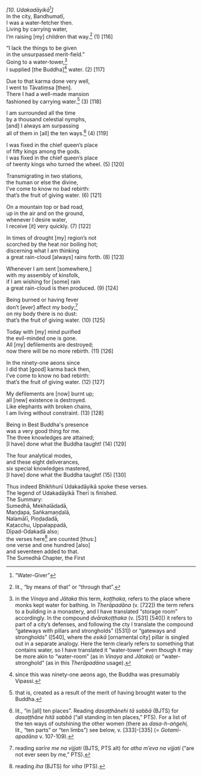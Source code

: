 *\[10. Udakadāyikā*[^1]*\]*  
In the city, Bandhumatī,  
I was a water-fetcher then.  
Living by carrying water,  
I’m raising \[my\] children that way.[^2] (1) \[116\]

“I lack the things to be given  
in the unsurpassed merit-field.”  
Going to a water-tower,[^3]  
I supplied \[the Buddha\][^4] water. (2) \[117\]

Due to that karma done very well,  
I went to Tāvatiṃsa \[then\].  
There I had a well-made mansion  
fashioned by carrying water.[^5] (3) \[118\]

I am surrounded all the time  
by a thousand celestial nymphs,  
\[and\] I always am surpassing  
all of them in \[all\] the ten ways.[^6] (4) \[119\]

I was fixed in the chief queen’s place  
of fifty kings among the gods.  
I was fixed in the chief queen’s place  
of twenty kings who turned the wheel. (5) \[120\]

Transmigrating in two stations,  
the human or else the divine,  
I’ve come to know no bad rebirth:  
that’s the fruit of giving water. (6) \[121\]

On a mountain top or bad road,  
up in the air and on the ground,  
whenever I desire water,  
I receive \[it\] very quickly. (7) \[122\]

In times of drought \[my\] region’s not  
scorched by the heat nor boiling hot;  
discerning what I am thinking  
a great rain-cloud \[always\] rains forth. (8) \[123\]

Whenever I am sent \[somewhere,\]  
with my assembly of kinsfolk,  
if I am wishing for \[some\] rain  
a great rain-cloud is then produced. (9) \[124\]

Being burned or having fever  
don’t \[ever\] affect my body;[^7]  
on my body there is no dust:  
that’s the fruit of giving water. (10) \[125\]

Today with \[my\] mind purified  
the evil-minded one is gone.  
All \[my\] defilements are destroyed;  
now there will be no more rebirth. (11) \[126\]

In the ninety-one aeons since  
I did that \[good\] karma back then,  
I’ve come to know no bad rebirth:  
that’s the fruit of giving water. (12) \[127\]

My defilements are \[now\] burnt up;  
all \[new\] existence is destroyed.  
Like elephants with broken chains,  
I am living without constraint. (13) \[128\]

Being in Best Buddha's presence  
was a very good thing for me.  
The three knowledges are attained;  
\[I have\] done what the Buddha taught! (14) \[129\]

The four analytical modes,  
and these eight deliverances,  
six special knowledges mastered,  
\[I have\] done what the Buddha taught! (15) \[130\]

Thus indeed Bhikhhunī Udakadāyikā spoke these verses.  
The legend of Udakadāyikā Therī is finished.  
The Summary:  
Sumedhā, Mekhalādadā,  
Maṇḍapa, Saṅkamaṇḍalā,  
Nalamālī, Piṇḍadadā,  
Kaṭacchu, Uppalappadā,  
Dīpad-Odakadā also;  
the verses here[^8] are counted \[thus:\]  
one verse and one hundred \[also\]  
and seventeen added to that.  
The Sumedhā Chapter, the First

[^1]: “Water-Giver”

[^2]: lit., “by means of that” or “through that”.

[^3]: in the *Vinaya* and *Jātaka* this term, *koṭṭhaka,* refers to the
    place where monks kept water for bathing. In *Therāpadāna* (v.
    \[722\]) the term refers to a building in a monastery, and I have
    translated “storage room” accordingly. In the compound
    *dvārakoṭṭhaka* (v. \[531\] \[540\]) it refers to part of a city’s
    defenses, and following the cty I translate the compound “gateways
    with pillars and strongholds” (\[531\]) or “gateways and
    strongholds” (\[540\], where the *esikā* \[ornamental city\] pillar
    is singled out in a separate analogy. Here the term clearly refers
    to something that contains water, so I have translated it
    “water-tower” even though it may be more akin to “water-room” (as in
    *Vinaya* and *Jātaka*) or “water-stronghold” (as in this
    *Therāpadāna* usage).

[^4]: since this was ninety-one aeons ago, the Buddha was presumably
    Vipassi.

[^5]: that is, created as a result of the merit of having brought water
    to the Buddha.

[^6]: lit., “in \[all\] ten places”. Reading *dasaṭṭhānehi tā sabbā*
    (BJTS) for *dasaṭṭhāne hitā sabbā* (“all standing in ten places,”
    PTS). For a list of the ten ways of outshining the other women
    (there as *dasa-h-aṅgehi,* lit., “ten parts” or “ten limbs”) see
    below, v. \[333\]-\[335\] (= *Gotamī-apadāna* v. 107-109).

[^7]: reading *sarīre me na vijjati* (BJTS, PTS alt) for *atha m’eva na
    vijjati* (“are not ever seen by me,” PTS).

[^8]: reading *iha* (BJTS) for *viha* (PTS).

